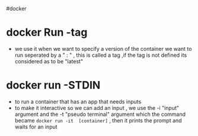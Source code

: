 #docker

# docker Run -tag 
- we use it when we want to specify a version of the container we want to run seperated by a " : " , this is called a tag ,if the tag is not defined its considered as to be "latest" 

# docker run -STDIN 
- to run a container that has an app that needs inputs  
- to make it interactive so we can add an input , we use the -i "input" argument and the -t "pseudo terminal" argument which the command became `docker run -it  [container]` , then it prints the prompt and waits for an input